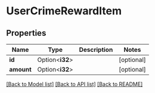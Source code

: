 # UserCrimeRewardItem

## Properties

Name | Type | Description | Notes
------------ | ------------- | ------------- | -------------
**id** | Option<**i32**> |  | [optional]
**amount** | Option<**i32**> |  | [optional]

[[Back to Model list]](../README.md#documentation-for-models) [[Back to API list]](../README.md#documentation-for-api-endpoints) [[Back to README]](../README.md)


